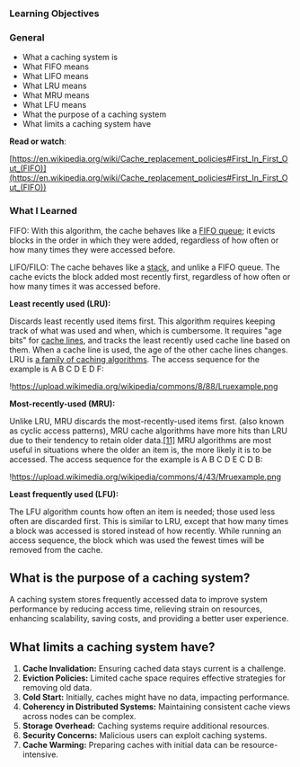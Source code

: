 ### Learning Objectives

### General

- What a caching system is
- What FIFO means
- What LIFO means
- What LRU means
- What MRU means
- What LFU means
- What the purpose of a caching system
- What limits a caching system have

**Read or watch**:

[https://en.wikipedia.org/wiki/Cache_replacement_policies#First_In_First_Out_(FIFO)](https://en.wikipedia.org/wiki/Cache_replacement_policies#First_In_First_Out_(FIFO))

### What I Learned

FIFO: 
With this algorithm, the cache behaves like a [FIFO queue](https://en.wikipedia.org/wiki/FIFO_(computing_and_electronics)); it evicts blocks in the order in which they were added, regardless of how often or how many times they were accessed before.

LIFO/FILO:
The cache behaves like a [stack](https://en.wikipedia.org/wiki/Stack_(abstract_data_type)),
and unlike a FIFO queue. The cache evicts the block added most recently
first, regardless of how often or how many times it was accessed 
before.

**Least recently used (LRU):**

Discards least recently used items first. This algorithm requires 
keeping track of what was used and when, which is cumbersome. It 
requires "age bits" for [cache lines](https://en.wikipedia.org/wiki/CPU_cache#Cache_entries), and tracks the least recently used cache line based on them. When a cache line is used, the age of the other cache lines changes. LRU is [a family of caching algorithms](https://en.wikipedia.org/wiki/Page_replacement_algorithm#Variants_on_LRU). The access sequence for the example is A B C D E D F:

!https://upload.wikimedia.org/wikipedia/commons/8/88/Lruexample.png

**Most-recently-used (MRU):** 

Unlike LRU, MRU discards the most-recently-used items first. 
(also known as cyclic access patterns), MRU cache algorithms have more 
hits than LRU due to their tendency to retain older data.[[11]](https://en.wikipedia.org/wiki/Cache_replacement_policies#cite_note-11)
MRU algorithms are most useful in situations where the older an item 
is, the more likely it is to be accessed. The access sequence for the 
example is A B C D E C D B:

!https://upload.wikimedia.org/wikipedia/commons/4/43/Mruexample.png

**Least frequently used (LFU):**

The LFU algorithm counts how often an item is needed; those used less often are discarded first. This is similar to LRU, except that how many times a block was accessed is stored instead of how recently. While running an access sequence, the block which was used the fewest times will be removed from the cache. 

## What is the purpose of a caching system?

A caching system stores frequently accessed data to improve system performance by reducing access time, relieving strain on resources, enhancing scalability, saving costs, and providing a better user experience.

## What limits a caching system have?

1. **Cache Invalidation:** Ensuring cached data stays current is a challenge.
2. **Eviction Policies:** Limited cache space requires effective strategies for removing old data.
3. **Cold Start:** Initially, caches might have no data, impacting performance.
4. **Coherency in Distributed Systems:** Maintaining consistent cache views across nodes can be complex.
5. **Storage Overhead:** Caching systems require additional resources.
6. **Security Concerns:** Malicious users can exploit caching systems.
7. **Cache Warming:** Preparing caches with initial data can be resource-intensive.
